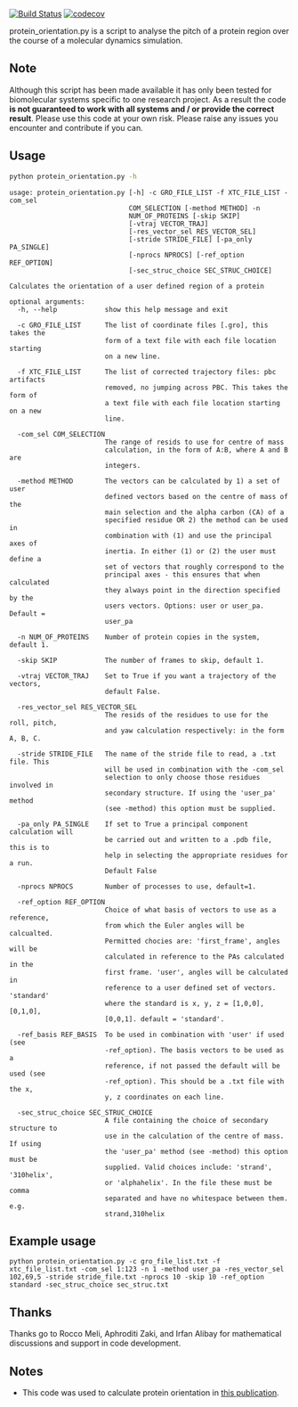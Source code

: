 [![Build Status](https://travis-ci.org/WG150/protein_orientation.svg?branch=refactor)](https://travis-ci.org/WG150/protein_orientation)
[![codecov](https://codecov.io/gh/WG150/protein_orientation/branch/refactor/graph/badge.svg)](https://codecov.io/gh/WG150/protein_orientation)

protein_orientation.py is a script to analyse the pitch of a protein region over the course of a molecular dynamics simulation. 

## Note

Although this script has been made available it has only been tested for biomolecular systems specific to one research project. As a result the code **is not guaranteed to work with all systems and / or provide the correct result**. Please use this code at your own risk. Please raise any issues you encounter and contribute if you can.  

## Usage
  
```bash
python protein_orientation.py -h
```
```text
usage: protein_orientation.py [-h] -c GRO_FILE_LIST -f XTC_FILE_LIST -com_sel
                              COM_SELECTION [-method METHOD] -n
                              NUM_OF_PROTEINS [-skip SKIP]
                              [-vtraj VECTOR_TRAJ]
                              [-res_vector_sel RES_VECTOR_SEL]
                              [-stride STRIDE_FILE] [-pa_only PA_SINGLE]
                              [-nprocs NPROCS] [-ref_option REF_OPTION]
                              [-sec_struc_choice SEC_STRUC_CHOICE]

Calculates the orientation of a user defined region of a protein

optional arguments:
  -h, --help            show this help message and exit
  
  -c GRO_FILE_LIST      The list of coordinate files [.gro], this takes the
                        form of a text file with each file location starting
                        on a new line.
  
  -f XTC_FILE_LIST      The list of corrected trajectory files: pbc artifacts
                        removed, no jumping across PBC. This takes the form of
                        a text file with each file location starting on a new
                        line.
  
  -com_sel COM_SELECTION
                        The range of resids to use for centre of mass
                        calculation, in the form of A:B, where A and B are
                        integers.
  
  -method METHOD        The vectors can be calculated by 1) a set of user
                        defined vectors based on the centre of mass of the
                        main selection and the alpha carbon (CA) of a
                        specified residue OR 2) the method can be used in
                        combination with (1) and use the principal axes of
                        inertia. In either (1) or (2) the user must define a
                        set of vectors that roughly correspond to the
                        principal axes - this ensures that when calculated
                        they always point in the direction specified by the
                        users vectors. Options: user or user_pa. Default =
                        user_pa
  
  -n NUM_OF_PROTEINS    Number of protein copies in the system, default 1.
  
  -skip SKIP            The number of frames to skip, default 1.
  
  -vtraj VECTOR_TRAJ    Set to True if you want a trajectory of the vectors,
                        default False.
  
  -res_vector_sel RES_VECTOR_SEL
                        The resids of the residues to use for the roll, pitch,
                        and yaw calculation respectively: in the form A, B, C.
  
  -stride STRIDE_FILE   The name of the stride file to read, a .txt file. This
                        will be used in combination with the -com_sel
                        selection to only choose those residues involved in
                        secondary structure. If using the 'user_pa' method
                        (see -method) this option must be supplied.
  
  -pa_only PA_SINGLE    If set to True a principal component calculation will
                        be carried out and written to a .pdb file, this is to
                        help in selecting the appropriate residues for a run.
                        Default False
  
  -nprocs NPROCS        Number of processes to use, default=1.
  
  -ref_option REF_OPTION
                        Choice of what basis of vectors to use as a reference,
                        from which the Euler angles will be calcualted.
                        Permitted chocies are: 'first_frame', angles will be
                        calculated in reference to the PAs calculated in the
                        first frame. 'user', angles will be calculated in
                        reference to a user defined set of vectors. 'standard'
                        where the standard is x, y, z = [1,0,0], [0,1,0],
                        [0,0,1]. default = 'standard'.

  -ref_basis REF_BASIS  To be used in combination with 'user' if used (see
                        -ref_option). The basis vectors to be used as a
                        reference, if not passed the default will be used (see
                        -ref_option). This should be a .txt file with the x,
                        y, z coordinates on each line.  

  -sec_struc_choice SEC_STRUC_CHOICE
                        A file containing the choice of secondary structure to
                        use in the calculation of the centre of mass. If using
                        the 'user_pa' method (see -method) this option must be
                        supplied. Valid choices include: 'strand', '310helix',
                        or 'alphahelix'. In the file these must be comma
                        separated and have no whitespace between them. e.g.
                        strand,310helix
```

## Example usage

```text
python protein_orientation.py -c gro_file_list.txt -f xtc_file_list.txt -com_sel 1:123 -n 1 -method user_pa -res_vector_sel 102,69,5 -stride stride_file.txt -nprocs 10 -skip 10 -ref_option standard -sec_struc_choice sec_struc.txt
```

Thanks
------
Thanks go to Rocco Meli, Aphroditi Zaki, and Irfan Alibay for mathematical discussions and support in code development.

Notes
-----
* This code was used to calculate protein orientation in [this publication](https://www.frontiersin.org/articles/10.3389/fmolb.2020.00040/full).
